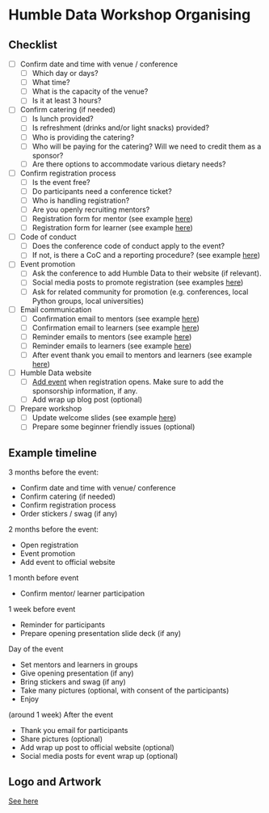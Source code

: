 # Humble Data Workshop Organising

## Checklist

- [ ] Confirm date and time with venue / conference  
  - [ ] Which day or days?  
  - [ ] What time?  
  - [ ] What is the capacity of the venue?  
  - [ ] Is it at least 3 hours?  
              
- [ ] Confirm catering (if needed)  
  - [ ] Is lunch provided?  
  - [ ] Is refreshment (drinks and/or light snacks) provided?  
  - [ ] Who is providing the catering?  
  - [ ] Who will be paying for the catering? Will we need to credit them as a sponsor?  
  - [ ] Are there options to accommodate various dietary needs?  
              
- [ ] Confirm registration process  
  - [ ] Is the event free?  
  - [ ] Do participants need a conference ticket?  
  - [ ] Who is handling registration?  
  - [ ] Are you openly recruiting mentors?  
  - [ ] Registration form for mentor (see example [here](https://docs.google.com/forms/d/1AsSDQIIQcAOijTIC-N7R2pjp-f8q88JfBvgmbrCJuX4/edit))  
  - [ ] Registration form for learner (see example [here](https://docs.google.com/forms/d/1AsSDQIIQcAOijTIC-N7R2pjp-f8q88JfBvgmbrCJuX4/edit))  
              
- [ ] Code of conduct  
  - [ ] Does the conference code of conduct apply to the event?  
  - [ ] If not, is there a CoC and a reporting procedure? (see example [here](https://docs.google.com/forms/d/1hsN_Q6FTVCfSPfi8uVbwArIfW0bvuZQQBQyEGwGOlvA/edit))

- [ ] Event promotion  
  - [ ] Ask the conference to add Humble Data to their website (if relevant).  
  - [ ] Social media posts to promote registration (see examples [here](https://docs.google.com/document/d/1XZN6M7-9wr7WmTn32Yf-KWBlf4n2IUo5z7XKTChNSjY/edit?tab=t.0))  
  - [ ] Ask for related community for promotion (e.g. conferences, local Python groups, local universities)

- [ ] Email communication  
  - [ ] Confirmation email to mentors (see example [here](https://docs.google.com/document/d/1XZN6M7-9wr7WmTn32Yf-KWBlf4n2IUo5z7XKTChNSjY/edit?tab=t.0))  
  - [ ] Confirmation email to learners (see example [here](https://docs.google.com/document/d/1XZN6M7-9wr7WmTn32Yf-KWBlf4n2IUo5z7XKTChNSjY/edit?tab=t.0))  
  - [ ] Reminder emails to mentors (see example [here](https://docs.google.com/document/d/1XZN6M7-9wr7WmTn32Yf-KWBlf4n2IUo5z7XKTChNSjY/edit?tab=t.0))  
  - [ ] Reminder emails to learners (see example [here](https://docs.google.com/document/d/1XZN6M7-9wr7WmTn32Yf-KWBlf4n2IUo5z7XKTChNSjY/edit?tab=t.0))  
  - [ ] After event thank you email to mentors and learners  (see example [here](https://docs.google.com/document/d/1XZN6M7-9wr7WmTn32Yf-KWBlf4n2IUo5z7XKTChNSjY/edit?tab=t.0))  
              
- [ ] Humble Data website  
  - [ ] [Add event](https://github.com/HumbleData/HumbleData.github.io) when registration opens. Make sure to add the sponsorship information, if any.  
  - [ ] Add wrap up blog post (optional)

- [ ] Prepare workshop  
  - [ ] Update welcome slides (see example [here](https://docs.google.com/presentation/d/173GLa3ax6R50Uc4kbVgzz_5eNfFDc2Fe/edit?usp=sharing&ouid=105151747877728574893&rtpof=true&sd=true))  
  - [ ] Prepare some beginner friendly issues (optional)

## Example timeline

3 months before the event:

* Confirm date and time with venue/ conference  
* Confirm catering (if needed)  
* Confirm registration process  
* Order stickers / swag (if any)

2 months before the event:

* Open registration  
* Event promotion  
* Add event to official website

1 month before event

* Confirm mentor/ learner participation

1 week before event

* Reminder for participants  
* Prepare opening presentation slide deck (if any)

Day of the event

* Set mentors and learners in groups  
* Give opening presentation (if any)  
* Bring stickers and swag (if any)  
* Take many pictures (optional, with consent of the participants)  
* Enjoy

(around 1 week) After the event 

* Thank you email for participants  
* Share pictures (optional)  
* Add wrap up post to official website (optional)  
* Social media posts for event wrap up (optional)

## Logo and Artwork

[See here](https://github.com/HumbleData/artwork)
